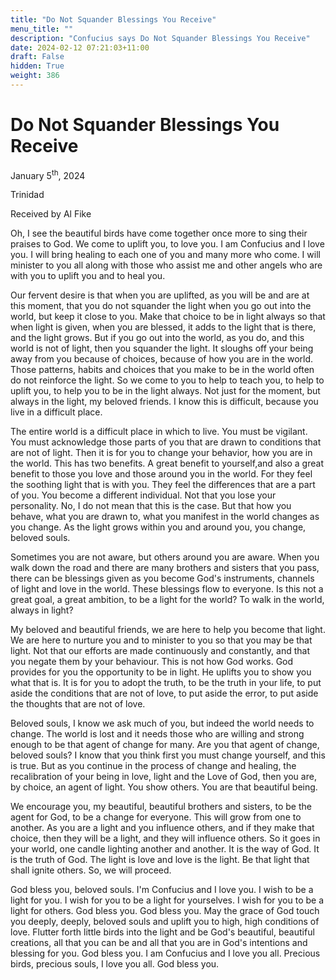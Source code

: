 ```yaml
---
title: "Do Not Squander Blessings You Receive"
menu_title: ""
description: "Confucius says Do Not Squander Blessings You Receive"
date: 2024-02-12 07:21:03+11:00
draft: False
hidden: True
weight: 386
---
```

# Do Not Squander Blessings You Receive

January 5<sup>th</sup>, 2024

Trinidad

Received by Al Fike 

Oh, I see the beautiful birds have come together once more to sing their praises to God.  We come to uplift you, to love you. I am Confucius and I love you. I will bring healing to each one of you and many more who come. I will minister to you all along with those who assist me and other angels who are with you to uplift you and to heal you. 

Our fervent desire is that when you are uplifted, as you will be and are at this moment, that you do not squander the light when you go out into the world, but keep it close to you. Make that choice to be in light always so that when light is given, when you are blessed, it adds to the light that is there, and the light grows. But if you go out into the world, as you do, and this world is not of light, then you squander the light. It sloughs off your being away from you because of choices, because of how you are in the world. Those patterns, habits and choices that you make to be in the world often do not reinforce the light. So we come to you to help to teach you, to help to uplift you, to help you to be in the light always. Not just for the moment, but always in the light, my beloved friends. I know this is difficult, because you live in a difficult place. 

The entire world is a difficult place in which to live. You must be vigilant. You must acknowledge those parts of you that are drawn to conditions that are not of light. Then it is for you to change your behavior, how you are in the world. This has two benefits. A great benefit to yourself,and also a great benefit to those you love and those around you in the world. For they feel the soothing light that is with you. They feel the differences that are a part of you. You become a different individual. Not that you lose your personality. No, I do not mean that this is the case. But that how you behave, what you are drawn to, what you manifest in the world changes as you change. As the light grows within you and around you, you change, beloved souls.  

Sometimes you are not aware, but others around you are aware. When you walk down the road and there are many brothers and sisters that you pass, there can be blessings given as you become God's instruments, channels of light and love in the world. These blessings flow to everyone. Is this not a great goal, a great ambition, to be a light for the world? To walk in the world, always in light? 

My beloved and beautiful friends, we are here to help you become that light. We are here to nurture you and to minister to you so that you may be that light. Not that our efforts are made continuously and constantly, and that you negate them by your behaviour. This is not how God works. God provides for you the opportunity to be in light. He uplifts you to show you what that is. It is for you to adopt the truth, to be the truth in your life, to put aside the conditions that are not of love, to put aside the error, to put aside the thoughts that are not of love. 

Beloved souls, I know we ask much of you, but indeed the world needs to change. The world is lost and it needs those who are willing and strong enough to be that agent of change for many. Are you that agent of change, beloved souls? I know that you think first you must change yourself, and this is true. But as you continue in the process of change and healing, the recalibration of your being in love, light and the Love of God, then you are, by choice, an agent of light. You show others. You are that beautiful being. 

We encourage you, my beautiful, beautiful brothers and sisters, to be the agent for God, to be a change for everyone. This will grow from one to another. As you are a light and you influence others, and if they make that choice, then they will be a light, and they will influence others. So it goes in your world, one candle lighting another and another. It is the way of God. It is the truth of God. The light is love and love is the light. Be that light that shall ignite others. So, we will proceed. 

God bless you, beloved souls. I'm Confucius and I love you. I wish to be a light for you. I wish for you to be a light for yourselves. I wish for you to be a light for others. God bless you. God bless you. May the grace of God touch you deeply, deeply, beloved souls  and uplift you to high, high conditions of love. Flutter forth little birds into the light and be God's beautiful, beautiful creations, all that you can be and all that you are in God's intentions and blessing for you. God bless you. I am Confucius and I love you all. Precious birds, precious souls, I love you all. God bless you.